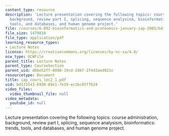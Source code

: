 ```yaml
---
content_type: resource
description: 'Lecture presentation covering the following topics: course administration,
  background, review part I, splicing, sequence analysism, bioinformatics: trends,
  tools, and databases, and human genome project.'
file: /courses/6-092-bioinformatics-and-proteomics-january-iap-2005/bd131543693089e17e19ec1bc65ff624_iap_cours_lec2_1.pdf
file_size: 1479810
file_type: application/pdf
learning_resource_types:
- Lecture Notes
license: https://creativecommons.org/licenses/by-nc-sa/4.0/
ocw_type: OCWFile
parent_title: Lecture Notes
parent_type: CourseSection
parent_uid: d0be52ff-8098-19cd-2d6f-2f443aed921c
resourcetype: Document
title: iap_cours_lec2_1.pdf
uid: bd131543-6930-89e1-7e19-ec1bc65ff624
video_files:
  video_thumbnail_file: null
video_metadata:
  youtube_id: null
---
```

Lecture presentation covering the following topics: course administration, background, review part I, splicing, sequence analysism, bioinformatics: trends, tools, and databases, and human genome project.